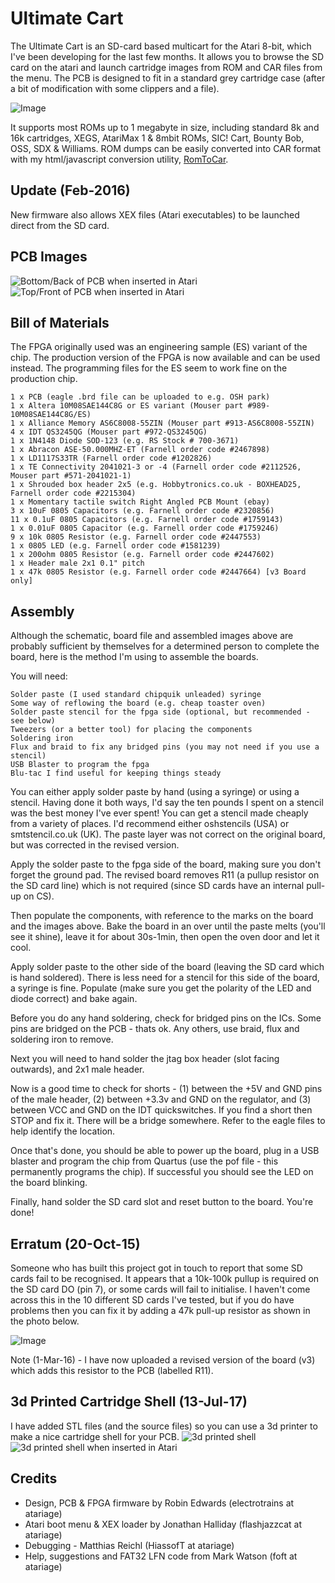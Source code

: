 Ultimate Cart
=============
The Ultimate Cart is an SD-card based multicart for the Atari 8-bit, which I've been developing for the last few months.
It allows you to browse the SD card on the atari and launch cartridge images from ROM and CAR files from the menu.
The PCB is designed to fit in a standard grey cartridge case (after a bit of modification with some clippers and a file).

![Image](images/800xl.jpg?raw=true)

It supports most ROMs up to 1 megabyte in size, including standard 8k and 16k cartridges, XEGS, AtariMax 1 & 8mbit ROMs,
SIC! Cart, Bounty Bob, OSS, SDX & Williams. ROM dumps can be easily converted into CAR format with my html/javascript
conversion utility, [RomToCar](http://htmlpreview.github.com/?https://github.com/robinhedwards/UltimateCart/master/RomToCar.html).

Update (Feb-2016)
-----------------
New firmware also allows XEX files (Atari executables) to be launched direct from the SD card.

PCB Images
----------
![Bottom/Back of PCB when inserted in Atari](images/board_bottom_back.jpg?raw=true)
![Top/Front of PCB when inserted in Atari](images/board_top_front.jpg?raw=true)

Bill of Materials
-----------------

The FPGA originally used was an engineering sample (ES) variant of the chip. The production version of the FPGA is now available
and can be used instead. The programming files for the ES seem to work fine on the production chip.

```
1 x PCB (eagle .brd file can be uploaded to e.g. OSH park)
1 x Altera 10M08SAE144C8G or ES variant (Mouser part #989-10M08SAE144C8G/ES)
1 x Alliance Memory AS6C8008-55ZIN (Mouser part #913-AS6C8008-55ZIN)
4 x IDT QS3245QG (Mouser part #972-QS3245QG)
1 x 1N4148 Diode SOD-123 (e.g. RS Stock # 700-3671)
1 x Abracon ASE-50.000MHZ-ET (Farnell order code #2467898)
1 x LD1117S33TR (Farnell order code #1202826)
1 x TE Connectivity 2041021-3 or -4 (Farnell order code #2112526, Mouser part #571-2041021-1)
1 x Shrouded box header 2x5 (e.g. Hobbytronics.co.uk - BOXHEAD25, Farnell order code #2215304)
1 x Momentary tactile switch Right Angled PCB Mount (ebay)
3 x 10uF 0805 Capacitors (e.g. Farnell order code #2320856)
11 x 0.1uF 0805 Capacitors (e.g. Farnell order code #1759143)
1 x 0.01uF 0805 Capacitor (e.g. Farnell order code #1759246)
9 x 10k 0805 Resistor (e.g. Farnell order code #2447553)
1 x 0805 LED (e.g. Farnell order code #1581239)
1 x 200ohm 0805 Resistor (e.g. Farnell order code #2447602)
1 x Header male 2x1 0.1" pitch
1 x 47k 0805 Resistor (e.g. Farnell order code #2447664) [v3 Board only]
```

Assembly
--------

Although the schematic, board file and assembled images above are probably sufficient by themselves
for a determined person to complete the board, here is the method I'm using to assemble the boards.

You will need:
```
Solder paste (I used standard chipquik unleaded) syringe
Some way of reflowing the board (e.g. cheap toaster oven)
Solder paste stencil for the fpga side (optional, but recommended - see below)
Tweezers (or a better tool) for placing the components
Soldering iron
Flux and braid to fix any bridged pins (you may not need if you use a stencil)
USB Blaster to program the fpga
Blu-tac I find useful for keeping things steady
```

You can either apply solder paste by hand (using a syringe) or using a stencil. Having done it both ways,
I'd say the ten pounds I spent on a stencil was the best money I've ever spent! You can get a stencil made
cheaply from a variety of places. I'd recommend either oshstencils (USA) or smtstencil.co.uk (UK). The
paste layer was not correct on the original board, but was corrected in the revised version.

Apply the solder paste to the fpga side of the board, making sure you don't forget the ground pad. The
revised board removes R11 (a pullup resistor on the SD card line) which is not required (since SD cards
have an internal pull-up on CS).

Then populate the components, with reference to the marks on the board and the images above.
Bake the board in an over until the paste melts (you'll see it shine), leave it for about 30s-1min, then open
the oven door and let it cool.

Apply solder paste to the other side of the board (leaving the SD card which is hand soldered). There is
less need for a stencil for this side of the board, a syringe is fine. Populate (make sure you get the polarity
of the LED and diode correct) and bake again.

Before you do any hand soldering, check for bridged pins on the ICs. Some pins are bridged on the PCB - thats ok.
Any others, use braid, flux and soldering iron to remove.

Next you will need to hand solder the jtag box header (slot facing outwards), and 2x1 male header.

Now is a good time to check for shorts - (1) between the +5V and GND pins of the male header, (2) between +3.3v
and GND on the regulator, and (3) between VCC and GND on the IDT quickswitches. If you find a short then STOP
and fix it. There will be a bridge somewhere. Refer to the eagle files to help identify the location.

Once that's done, you should be able to power up the board, plug in a USB blaster and program the chip from
Quartus (use the pof file - this permanently programs the chip). If successful you should see the LED on the
board blinking.

Finally, hand solder the SD card slot and reset button to the board. You're done!

Erratum (20-Oct-15)
-------
Someone who has built this project got in touch to report that some SD cards fail to be recognised.
It appears that a 10k-100k pullup is required on the SD card DO (pin 7), or some cards will fail to initialise.
I haven't come across this in the 10 different SD cards I've tested, but if you do have problems then you can fix
it by adding a 47k pull-up resistor as shown in the photo below.

![Image](images/SD_DO_pullup.jpg?raw=true)

Note (1-Mar-16) - I have now uploaded a revised version of the board (v3) which adds this resistor to the PCB (labelled R11).

3d Printed Cartridge Shell (13-Jul-17)
-------
I have added STL files (and the source files) so you can use a 3d printer to make a nice cartridge shell for your PCB.
![3d printed shell](images/shell.jpg?raw=true)
![3d printed shell when inserted in Atari](images/shell_in_xl.jpg?raw=true)

Credits
-------
* Design, PCB & FPGA firmware by Robin Edwards (electrotrains at atariage)
* Atari boot menu & XEX loader by Jonathan Halliday (flashjazzcat at atariage)
* Debugging - Matthias Reichl (HiassofT at atariage)
* Help, suggestions and FAT32 LFN code from Mark Watson (foft at atariage)

